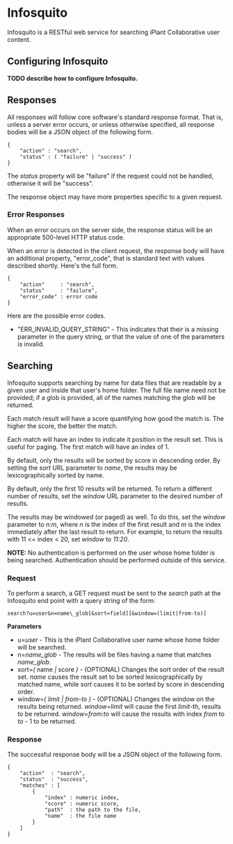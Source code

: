 # Infosquito

Infosquito is a RESTful web service for searching iPlant Collaborative user 
content.


## Configuring Infosquito

**TODO describe how to configure Infosquito.**


## Responses

All responses will follow core software's standard response format.  That is, 
unless a server error occurs, or unless otherwise specified, all response bodies
will be a JSON object of the following form.

    {
        "action" : "search",
        "status" : ( "failure" | "success" )
    }

The _status_ property will be "failure" if the request could not be handled,
otherwise it will be "success".

The response object may have more properties specific to a given request.

### Error Responses

When an error occurs on the server side, the response status will be an 
appropriate 500-level HTTP status code.

When an error is detected in the client request, the response body will have
an additional property, "error_code", that is standard text with values 
described shortly.  Here's the full form.

    {
        "action"     : "search",
        "status"     : "failure",
        "error_code" : error code
    }
    
Here are the possible error codes.

* "ERR_INVALID_QUERY_STRING" - This indicates that their is a missing parameter
in the query string, or that the value of one of the parameters is invalid.


## Searching

Infosquito supports searching by name for data files that are readable by a 
given user and inside that user's home folder.  The full file name need not be 
provided; if a glob is provided, all of the names matching the glob will be 
returned.  

Each match result will have a score quantifying how good the match is.  The 
higher the score, the better the match.

Each match will have an index to indicate it position in the result set.  This
is useful for paging.  The first match will have an index of 1.

By default, only the results will be sorted by score in descending order.  By
setting the _sort_ URL parameter to _name_, the results may be lexicographically
sorted by name.

By default, only the first 10 results will be returned.  To return a different
number of results, set the _window_ URL parameter to the desired number of 
results.

The results may be windowed (or paged) as well.  To do this, set the _window_ 
parameter to _n:m_, where _n_ is the index of the first result and _m_ is the
index immediately after the last result to return.  For example, to return the 
results with 11 <= index < 20, set _window_ to _11:20_.   

**NOTE:**  No authentication is performed on the user whose home folder is being
searched.  Authentication should be performed outside of this service.

### Request

To perform a search, a GET request must be sent to the _search_ path at the 
Infosquito end point with a query string of the form:

    search?u=user&n=name\_glob[&sort=field][&window=(limit|from-to)]
          
**Parameters**
* u=_user_ - This is the iPlant Collaborative user name whose home folder will 
be searched.
* n=_name\_glob_ - The results will be files having a name that matches 
_name\_glob_.
* sort=_(_ name _|_ score _)_ - (OPTIONAL) Changes the sort order of the result 
set.  _name_ causes the result set to be sorted lexicographically by matched 
name, while _sort_ causes it to be sorted by score in descending order.
* window=_( limit | from_-_to )_ - (OPTIONAL) Changes the window on the results 
being returned.  _window=limit_ will cause the first _limit_-th, results to be 
returned.  _window=from:to_ will cause the results with index _from_ to _to_ - 1
to be returned.

### Response

The successful response body will be a JSON object of the following form.

    {
        "action"  : "search",
        "status"  : "success",
        "matches" : [
            {
                "index" : numeric index,
                "score" : numeric score,
                "path"  : the path to the file,
                "name"  : the file name
            }
        ]
    }
